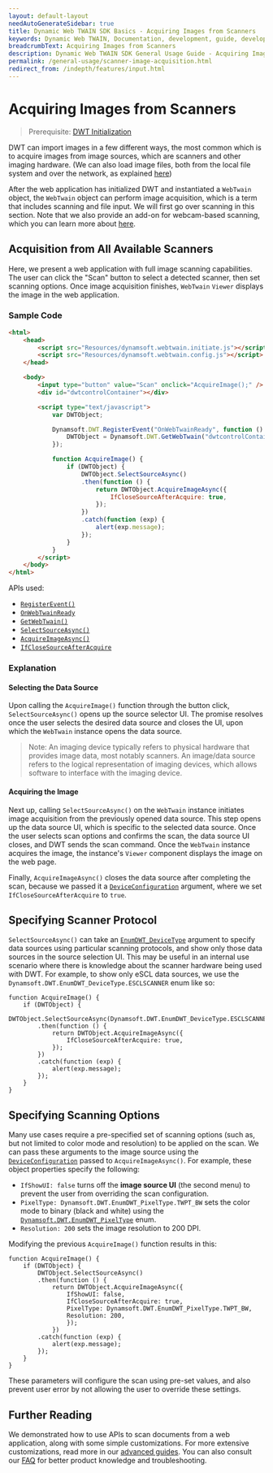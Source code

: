 ```yaml
---
layout: default-layout
needAutoGenerateSidebar: true
title: Dynamic Web TWAIN SDK Basics - Acquiring Images from Scanners
keywords: Dynamic Web TWAIN, Documentation, development, guide, development guide, basic, basic guide, importing images, image import, imaging devices, selecting imaging devices, scanners, scanning, image acquisition
breadcrumbText: Acquiring Images from Scanners
description: Dynamic Web TWAIN SDK General Usage Guide - Acquiring Images from Scanners
permalink: /general-usage/scanner-image-acquisition.html
redirect_from: /indepth/features/input.html
---
```


# Acquiring Images from Scanners

> Prerequisite: [DWT Initialization]({{site.general-usage}}initialization.html)

DWT can import images in a few different ways, the most common which is to acquire images from image sources, which are scanners and other imaging hardware. (We can also load image files, both from the local file system and over the network, as explained [here]({{site.general-usage}}image-import/file-import.html))

After the web application has initialized DWT and instantiated a `WebTwain` object, the `WebTwain` object can perform image acquisition, which is a term that includes scanning and file input. We will first go over scanning in this section. Note that we also provide an add-on for webcam-based scanning, which you can learn more about [here]({{site.api}}Addon_Webcam.html).

## Acquisition from All Available Scanners

Here, we present a web application with full image scanning capabilities. The user can click the "Scan" button to select a detected scanner, then set scanning options. Once image acquisition finishes, `WebTwain` `Viewer` displays the image in the web application.

### Sample Code

```html
<html>
    <head>
        <script src="Resources/dynamsoft.webtwain.initiate.js"></script>
        <script src="Resources/dynamsoft.webtwain.config.js"></script>
    </head>

    <body>
        <input type="button" value="Scan" onclick="AcquireImage();" />
        <div id="dwtcontrolContainer"></div>

        <script type="text/javascript">
            var DWTObject;

            Dynamsoft.DWT.RegisterEvent("OnWebTwainReady", function () {
                DWTObject = Dynamsoft.DWT.GetWebTwain("dwtcontrolContainer");
            });

            function AcquireImage() {
                if (DWTObject) {
                    DWTObject.SelectSourceAsync()
                    .then(function () {
                        return DWTObject.AcquireImageAsync({
                            IfCloseSourceAfterAcquire: true,
                        });
                    })
                    .catch(function (exp) {
                        alert(exp.message);
                    });
                }
            }
        </script>
    </body>
</html>
```

APIs used:

-   [`RegisterEvent()`]({{site.api}}Dynamsoft_WebTwainEnv.html#registerevent)
-   [`OnWebTwainReady`]({{site.api}}Dynamsoft_WebTwainEnv.html#onwebtwainready)
-   [`GetWebTwain()`]({{site.api}}Dynamsoft_WebTwainEnv.html#getwebtwain)
-   [`SelectSourceAsync()`]({{site.api}}WebTwain_Acquire.html#selectsourceasync)
-   [`AcquireImageAsync()`]({{site.api}}WebTwain_Acquire.html#acquireimageasync)
-   [`IfCloseSourceAfterAcquire`]({{site.api}}Device.html#deviceobjectacquireimage)

### Explanation

#### Selecting the Data Source

Upon calling the `AcquireImage()` function through the button click, `SelectSourceAsync()` opens up the source selector UI. The promise resolves once the user selects the desired data source and closes the UI, upon which the `WebTwain` instance opens the data source.

> Note: An imaging device typically refers to physical hardware that provides image data, most notably scanners. An image/data source refers to the logical representation of imaging devices, which allows software to interface with the imaging device.

#### Acquiring the Image

Next up, calling `SelectSourceAsync()` on the `WebTwain` instance initiates image acquisition from the previously opened data source. This step opens up the data source UI, which is specific to the selected data source. Once the user selects scan options and confirms the scan, the data source UI closes, and DWT sends the scan command. Once the `WebTwain` instance acquires the image, the instance's `Viewer` component displays the image on the web page.

Finally, `AcquireImageAsync()` closes the data source after completing the scan, because we passed it a [`DeviceConfiguration`]({{site.api}}Interfaces.html#DeviceConfiguration) argument, where we set `IfCloseSourceAfterAcquire` to `true`.

## Specifying Scanner Protocol

`SelectSourceAsync()` can take an [`EnumDWT_DeviceType`]({{site.api}}Dynamsoft_Enum.html#dynamsoftdwtenumdwt_devicetype) argument to specify data sources using particular scanning protocols, and show only those data sources in the source selection UI. This may be useful in an internal use scenario where there is knowledge about the scanner hardware being used with DWT. For example, to show only eSCL data sources, we use the `Dynamsoft.DWT.EnumDWT_DeviceType.ESCLSCANNER` enum like so:

```JS
function AcquireImage() {
	if (DWTObject) {
		DWTObject.SelectSourceAsync(Dynamsoft.DWT.EnumDWT_DeviceType.ESCLSCANNER)
        .then(function () {
            return DWTObject.AcquireImageAsync({
                IfCloseSourceAfterAcquire: true,
            });
        })
        .catch(function (exp) {
            alert(exp.message);
        });
	}
}
```

## Specifying Scanning Options

Many use cases require a pre-specified set of scanning options (such as, but not limited to color mode and resolution) to be applied on the scan. We can pass these arguments to the image source using the [`DeviceConfiguration`]({{site.api}}Interfaces.html#DeviceConfiguration) passed to `AcquireImageAsync()`. For example, these object properties specify the following:

-   `IfShowUI: false` turns off the **image source UI** (the second menu) to prevent the user from overriding the scan configuration.
-   `PixelType: Dynamsoft.DWT.EnumDWT_PixelType.TWPT_BW` sets the color mode to binary (black and white) using the [`Dynamsoft.DWT.EnumDWT_PixelType`]({{site.api}}/Dynamsoft_Enum.html#dynamsoftdwtenumdwt_pixeltype) enum.
-   `Resolution: 200` sets the image resolution to 200 DPI.

Modifying the previous `AcquireImage()` function results in this:

```JS
function AcquireImage() {
	if (DWTObject) {
		DWTObject.SelectSourceAsync()
        .then(function () {
            return DWTObject.AcquireImageAsync({
                IfShowUI: false,
                IfCloseSourceAfterAcquire: true,
                PixelType: Dynamsoft.DWT.EnumDWT_PixelType.TWPT_BW,
                Resolution: 200,
                });
            })
        .catch(function (exp) {
            alert(exp.message);
        });
	}
}
```

These parameters will configure the scan using pre-set values, and also prevent user error by not allowing the user to override these settings.

## Further Reading

We demonstrated how to use APIs to scan documents from a web application, along with some simple customizations. For more extensive customizations, read more in our [advanced guides]({{site.extended-usage}}index.html). You can also consult our [FAQ]({{site.faq}}index.html) for better product knowledge and troubleshooting.
